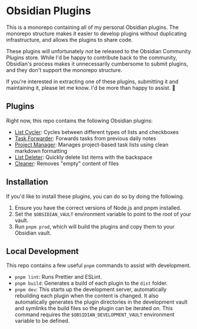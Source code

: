 # Obsidian Plugins

This is a monorepo containing all of my personal Obsidian plugins. The monorepo structure makes it
easier to develop plugins without duplicating infrastructure, and allows the plugins to share code.

These plugins will unfortunately _not_ be released to the Obsidian Community Plugins store. While
I'd be happy to contribute back to the community, Obsidian's process makes it unnecessarily
cumbersome to submit plugins, and they don't support the monorepo structure.

If you're interested in extracting one of these plugins, submitting it and maintaining it, please
let me know. I'd be more than happy to assist. 🙂

## Plugins

Right now, this repo contains the following Obsidian plugins:

- [List Cycler](/plugins/list-cycler/readme.md): Cycles between different types of lists and
  checkboxes
- [Task Forwarder](/plugins/task-forwarder/readme.md): Forwards tasks from previous daily notes
- [Project Manager](/plugins/project-manager/readme.md): Manages project-based task lists using clean markdown formatting
- [List Deleter](/plugins/list-item-deleter/readme.md): Quickly delete list items with the backspace
- [Cleaner](/plugins/cleaner/readme.md): Removes "empty" content of files

## Installation

If you'd like to install these plugins, you can do so by doing the following.

1. Ensure you have the correct versions of Node.js and pnpm installed.
2. Set the `$OBSIDIAN_VAULT` environment variable to point to the root of your vault.
3. Run `pnpm prod`, which will build the plugins and copy them to your Obsidian vault.

## Local Development

This repo contains a few useful `pnpm` commands to assist with development.

- `pnpm lint`: Runs Prettier and ESLint.
- `pnpm build`: Generates a build of each plugin to the `dist` folder.
- `pnpm dev`: This starts up the development server, automatically rebuilding each plugin when the
  content is changed. It also automatically generates the plugin directories in the development
  vault and symlinks the build files so the plugin can be iterated on. This command requires the
  `$OBSIDIAN_DEVELOPMENT_VAULT` environment variable to be defined.
